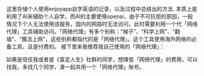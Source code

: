 这里存储个人使用enjoyapp自学英语的记录，以及过程中总结出的方法.
本质上是利用了AI来辅助个人自学，而AI的主要使用openai，由于不可抗拒的原因，一般情况下个人无法使用该服务，国内的网路时无法访问，此时需要利用一个代「网络代理」工具辅助访问。「网络代理」有多个别称：“梯子”、“科学上网”、“翻墙”、“魔法上网“，这些别称都指代的是「网络代理」。这个工具使用海外网络的必备工具，且是付费的。
接下里来我推荐我自己使用的「网络代理」：

如果是信任我或者是《富足人生》社群的同学，想降低「网络代理」的费用，可以找我，多找几个同学，凑一起共用一个「网络代理」账号。